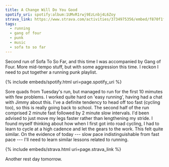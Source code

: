 ```yaml
---
title: A Change Will Do You Good
spotify_uri: spotify:album:1UMvR1rwj9EzLnbj4L6Zoy
strava_link: https://www.strava.com/activities/3734975356/embed/f870f1f5f6f6d5de1344cad7a9d1a2c5951e04cd
tags:
  - running
  - gang of four
  - punk
  - music
  - sofa to so far
---
```


Second run of Sofa To So Far, and this time I was accompanied by Gang of Four.
More mid-tempo stuff, but with some aggression this time. I reckon I need to put
together a running punk playlist.

{% include embeds/spotify.html uri=page.spotify_uri %}

Sore quads from Tuesday's run, but managed to run for the first 10 mimutes with few problems.
I worked quite hard on 'easy running', having had a chat with Jimmy about this.
I've a definite tendency to head off too fast (cycling too), so this is really going back to school.
The second half of the run comprised 2 minute fast followed by 2 minute slow intervals.
I'd been advised to just move my legs faster rather than lengthening my stride.
I found myself thinking about how when I first got into road cycling, I had to learn to cycle at a high
cadence and let the gears to the work.
This felt quite similar.
On the evidence of today --- slow pace indistinguishable from fast pace --- I'll need to learn similar
lessons related to running.

{% include embeds/strava.html uri=page.strava_link %}

Another rest day tomorrow.
